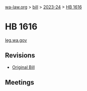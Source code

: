 [wa-law.org](/) > [bill](/bill/) > [2023-24](/bill/2023-24/) > [HB 1616](/bill/2023-24/hb/1616/)

# HB 1616
[leg.wa.gov](https://app.leg.wa.gov/billsummary?BillNumber=1616&Year=2023&Initiative=false)

## Revisions
* [Original Bill](1/)

## Meetings